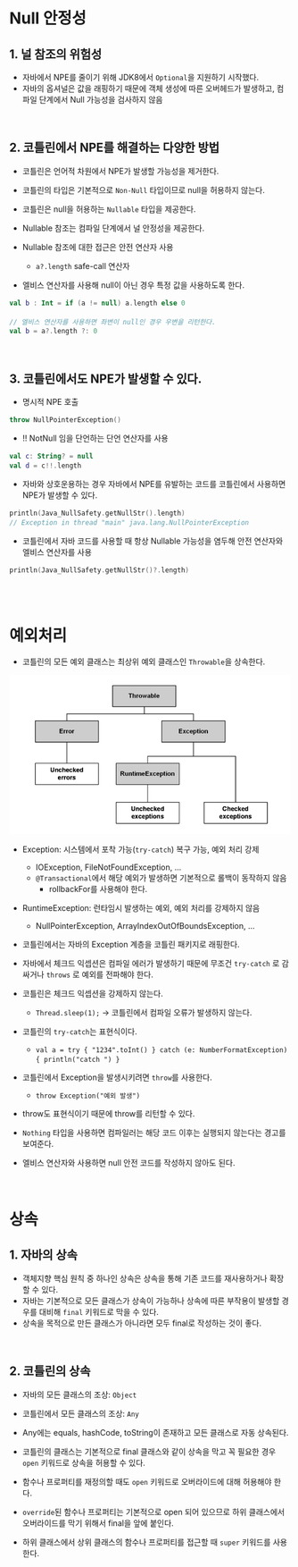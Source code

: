 # Null 안정성
## 1. 널 참조의 위험성 
* 자바에서 NPE를 줄이기 위해 JDK8에서 `Optional`을 지원하기 시작했다.
* 자바의 옵셔널은 값을 래핑하기 때문에 객체 생성에 따른 오버헤드가 발생하고, 컴파일 단계에서 Null 가능성을 검사하지 않음

<br />

## 2. 코틀린에서 NPE를 해결하는 다양한 방법 
* 코틀린은 언어적 차원에서 NPE가 발생할 가능성을 제거한다.


* 코틀린의 타입은 기본적으로 `Non-Null` 타입이므로 null을 허용하지 않는다.


* 코틀린은 null을 허용하는 `Nullable` 타입을 제공한다.


* Nullable 참조는 컴파일 단계에서 널 안정성을 제공한다. 


* Nullable 참조에 대한 접근은 안전 연산자 사용
    - `a?.length` safe-call 연산자   

    
* 엘비스 연산자를 사용해 null이 아닌 경우 특정 값을 사용하도록 한다.

```kotlin
val b : Int = if (a != null) a.length else 0

// 엘비스 연산자를 사용하면 좌변이 null인 경우 우변을 리턴한다.
val b = a?.length ?: 0
```

<br />

## 3. 코틀린에서도 NPE가 발생할 수 있다.

* 명시적 NPE 호출

```kotlin
throw NullPointerException() 
```



* !! NotNull 임을 단언하는 단언 연산자를 사용 

```kotlin
val c: String? = null 
val d = c!!.length
```


* 자바와 상호운용하는 경우 자바에서 NPE를 유발하는 코드를 코틀린에서 사용하면 NPE가 발생할 수 있다. 

```kotlin
println(Java_NullSafety.getNullStr().length)
// Exception in thread "main" java.lang.NullPointerException
```


* 코틀린에서 자바 코드를 사용할 때 항상 Nullable 가능성을 염두해 안전 연산자와 엘비스 연산자를 사용 

```kotlin
println(Java_NullSafety.getNullStr()?.length)
```

<br />
<br />


# 예외처리 
* 코틀린의 모든 예외 클래스는 최상위 예외 클래스인 `Throwable`을 상속한다.   
 
![img1.png](../../img/img1.png)

* Exception: 시스템에서 포착 가능(`try-catch`) 복구 가능, 예외 처리 강제 
    - IOException, FileNotFoundException, ...
    - `@Transactional`에서 해당 예외가 발생하면 기본적으로 롤백이 동작하지 않음 
        + rollbackFor를 사용해야 한다. 
        

* RuntimeException: 런타임시 발생하는 예외, 예외 처리를 강제하지 않음 
    - NullPointerException, ArrayIndexOutOfBoundsException, ...


* 코틀린에서는 자바의 Exception 계층을 코틀린 패키지로 래핑한다. 


* 자바에서 체크드 익셉션은 컴파일 에러가 발생하기 때문에 무조건 `try-catch` 로 감싸거나 `throws` 로 예외를 전파해야 한다. 


* 코틀린은 체크드 익셉션을 강제하지 않는다. 
    - `Thread.sleep(1);` → 코틀린에서 컴파일 오류가 발생하지 않는다. 


* 코틀린의 `try-catch`는 표현식이다. 
    - `val a = try { "1234".toInt() } catch (e: NumberFormatException) { println("catch ") }`
  

* 코틀린에서 Exception을 발생시키려면 `throw`를 사용한다. 
    - `throw Exception("예외 발생")`


    
* throw도 표현식이기 때문에 throw를 리턴할 수 있다. 



* `Nothing` 타입을 사용하면 컴파일러는 해당 코드 이후는 실행되지 않는다는 경고를 보여준다. 


* 엘비스 연산자와 사용하면 null 안전 코드를 작성하지 않아도 된다. 


<br /> 

# 상속 
## 1. 자바의 상속 
* 객체지향 핵심 원칙 중 하나인 상속은 상속을 통해 기존 코드를 재사용하거나 확장할 수 있다. 
* 자바는 기본적으로 모든 클래스가 상속이 가능하나 상속에 따른 부작용이 발생할 경우를 대비해 `final` 키워드로 막을 수 있다. 
* 상속을 목적으로 만든 클래스가 아니라면 모두 final로 작성하는 것이 좋다. 

<br />

## 2. 코틀린의 상속
* 자바의 모든 클래스의 조상: `Object`


* 코틀린에서 모든 클래스의 조상: `Any`


* Any에는 equals, hashCode, toString이 존재하고 모든 클래스로 자동 상속된다. 


* 코틀린의 클래스는 기본적으로 final 클래스와 같이 상속을 막고 꼭 필요한 경우 `open` 키워드로 상속을 허용할 수 있다. 


* 함수나 프로퍼티를 재정의할 때도 `open` 키워드로 오버라이드에 대해 허용해야 한다.


* `override`된 함수나 프로퍼티는 기본적으로 open 되어 있으므로 하위 클래스에서 오버라이드를 막기 위해서 final을 앞에 붙인다. 


* 하위 클래스에서 상위 클래스의 함수나 프로퍼티를 접근할 때 `super` 키워드를 사용한다. 


